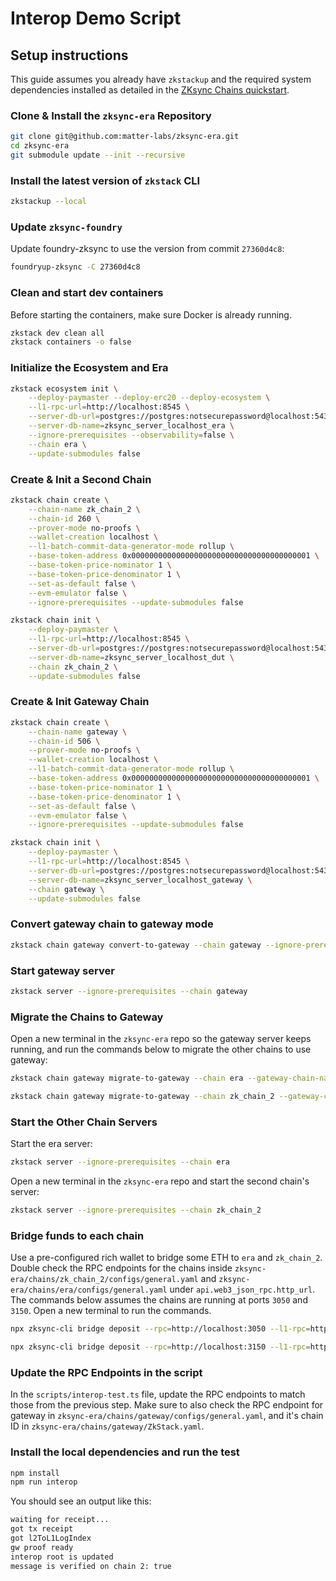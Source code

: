 # Interop Demo Script

## Setup instructions

This guide assumes you already have `zkstackup` and the required system dependencies installed as detailed in the [ZKsync Chains quickstart](https://docs.zksync.io/zk-stack/running/quickstart).

### Clone & Install the `zksync-era` Repository

```bash
git clone git@github.com:matter-labs/zksync-era.git
cd zksync-era
git submodule update --init --recursive
```

### Install the latest version of `zkstack` CLI

```bash
zkstackup --local
```

### Update `zksync-foundry`

Update foundry-zksync to use the version from commit `27360d4c8`:

```bash
foundryup-zksync -C 27360d4c8
```

### Clean and start dev containers

Before starting the containers, make sure Docker is already running.

```bash
zkstack dev clean all
zkstack containers -o false
```

### Initialize the Ecosystem and Era

```bash
zkstack ecosystem init \
    --deploy-paymaster --deploy-erc20 --deploy-ecosystem \
    --l1-rpc-url=http://localhost:8545 \
    --server-db-url=postgres://postgres:notsecurepassword@localhost:5432 \
    --server-db-name=zksync_server_localhost_era \
    --ignore-prerequisites --observability=false \
    --chain era \
    --update-submodules false
```

### Create & Init a Second Chain

```bash
zkstack chain create \
    --chain-name zk_chain_2 \
    --chain-id 260 \
    --prover-mode no-proofs \
    --wallet-creation localhost \
    --l1-batch-commit-data-generator-mode rollup \
    --base-token-address 0x0000000000000000000000000000000000000001 \
    --base-token-price-nominator 1 \
    --base-token-price-denominator 1 \
    --set-as-default false \
    --evm-emulator false \
    --ignore-prerequisites --update-submodules false 
```

```bash
zkstack chain init \
    --deploy-paymaster \
    --l1-rpc-url=http://localhost:8545 \
    --server-db-url=postgres://postgres:notsecurepassword@localhost:5432 \
    --server-db-name=zksync_server_localhost_dut \
    --chain zk_chain_2 \
    --update-submodules false
```

### Create & Init Gateway Chain

```bash
zkstack chain create \
    --chain-name gateway \
    --chain-id 506 \
    --prover-mode no-proofs \
    --wallet-creation localhost \
    --l1-batch-commit-data-generator-mode rollup \
    --base-token-address 0x0000000000000000000000000000000000000001 \
    --base-token-price-nominator 1 \
    --base-token-price-denominator 1 \
    --set-as-default false \
    --evm-emulator false \
    --ignore-prerequisites --update-submodules false 
```

```bash
zkstack chain init \
    --deploy-paymaster \
    --l1-rpc-url=http://localhost:8545 \
    --server-db-url=postgres://postgres:notsecurepassword@localhost:5432 \
    --server-db-name=zksync_server_localhost_gateway \
    --chain gateway \
    --update-submodules false
```

### Convert gateway chain to gateway mode

```bash
zkstack chain gateway convert-to-gateway --chain gateway --ignore-prerequisites
```

### Start gateway server

```bash
zkstack server --ignore-prerequisites --chain gateway
```

### Migrate the Chains to Gateway

Open a new terminal in the `zksync-era` repo so the gateway server keeps running, and run the commands below to migrate the other chains to use gateway:

```bash
zkstack chain gateway migrate-to-gateway --chain era --gateway-chain-name gateway
```

```bash
zkstack chain gateway migrate-to-gateway --chain zk_chain_2 --gateway-chain-name gateway
```

### Start the Other Chain Servers

Start the era server:

```bash
zkstack server --ignore-prerequisites --chain era
```

Open a new terminal in the `zksync-era` repo and start the second chain's server:

```bash
zkstack server --ignore-prerequisites --chain zk_chain_2
```

### Bridge funds to each chain

Use a pre-configured rich wallet to bridge some ETH to `era` and `zk_chain_2`.
Double check the RPC endpoints for the chains inside `zksync-era/chains/zk_chain_2/configs/general.yaml` and `zksync-era/chains/era/configs/general.yaml` under `api.web3_json_rpc.http_url`.
The commands below assumes the chains are running at ports `3050` and `3150`.
Open a new terminal to run the commands.

```bash
npx zksync-cli bridge deposit --rpc=http://localhost:3050 --l1-rpc=http://localhost:8545 --amount 20 --to 0x36615Cf349d7F6344891B1e7CA7C72883F5dc049 --pk 0x7726827caac94a7f9e1b160f7ea819f172f7b6f9d2a97f992c38edeab82d4110
```

```bash
npx zksync-cli bridge deposit --rpc=http://localhost:3150 --l1-rpc=http://localhost:8545 --amount 20 --to 0x36615Cf349d7F6344891B1e7CA7C72883F5dc049 --pk 0x7726827caac94a7f9e1b160f7ea819f172f7b6f9d2a97f992c38edeab82d4110
```

### Update the RPC Endpoints in the script

In the `scripts/interop-test.ts` file, update the RPC endpoints to match those from the previous step.
Make sure to also check the RPC endpoint for gateway in `zksync-era/chains/gateway/configs/general.yaml`, and it's chain ID in `zksync-era/chains/gateway/ZkStack.yaml`.

### Install the local dependencies and run the test

```bash
npm install
npm run interop
```

You should see an output like this:

```txt
waiting for receipt...
got tx receipt
got l2ToL1LogIndex
gw proof ready
interop root is updated
message is verified on chain 2: true
```
